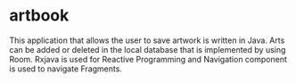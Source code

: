# artbook
This application that allows the user to save artwork is written in Java. 
Arts can be added or deleted in the local database that is implemented by using Room. 
Rxjava is used for Reactive Programming and Navigation component is used to navigate Fragments.
